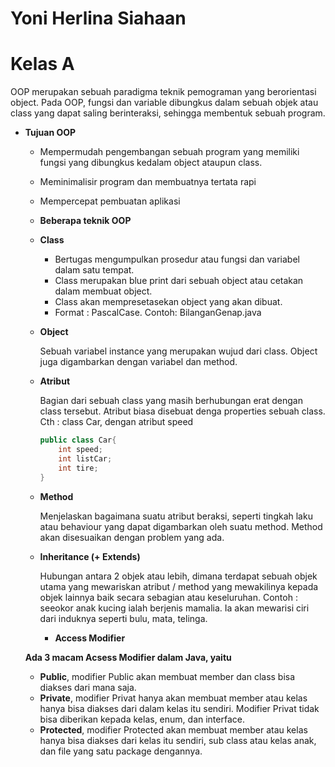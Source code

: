 # Yoni Herlina Siahaan

# Kelas A

OOP merupakan sebuah paradigma teknik pemograman yang berorientasi object. Pada OOP, fungsi dan variable dibungkus dalam sebuah objek atau class yang dapat saling berinteraksi, sehingga membentuk sebuah program. 

- **Tujuan OOP**
    - Mempermudah pengembangan sebuah program yang memiliki fungsi yang dibungkus kedalam object ataupun class.
    - Meminimalisir program dan membuatnya tertata rapi
    - Mempercepat pembuatan aplikasi

    - **Beberapa teknik OOP**
    - **Class**
        - Bertugas mengumpulkan prosedur atau fungsi dan variabel dalam satu tempat.
        - Class merupakan blue print dari sebuah object atau cetakan dalam membuat object.
        - Class akan mempresetasekan object yang akan dibuat.
        - Format : PascalCase. Contoh: BilanganGenap.java
    - **Object**
        
        Sebuah variabel instance yang merupakan wujud dari class. Object juga digambarkan dengan variabel dan method. 
        
    - **Atribut**
        
        Bagian dari sebuah class yang masih berhubungan erat dengan class tersebut. Atribut biasa disebuat denga properties sebuah class. Cth : class Car, dengan atribut speed
        
        ```java
        public class Car{
        	int speed;
        	int listCar;
        	int tire;
        }
        ```
        
    - **Method**
        
        Menjelaskan bagaimana suatu atribut beraksi, seperti tingkah laku atau behaviour yang dapat digambarkan oleh suatu method. Method akan disesuaikan dengan problem yang ada. 
        
    - **Inheritance (+ Extends)**
        
        Hubungan antara 2 objek atau lebih, dimana terdapat sebuah objek utama yang mewariskan atribut / method yang mewakilinya kepada objek lainnya baik secara sebagian atau keseluruhan. Contoh : seeokor anak kucing ialah berjenis mamalia. Ia akan mewarisi ciri dari induknya seperti bulu, mata, telinga.

        - **Access Modifier**
    
    **Ada 3 macam Acsess Modifier dalam Java, yaitu**
    
    - **Public**, modifier Public akan membuat member dan class bisa diakses dari mana saja.
    - **Private**, modifier Privat hanya akan membuat member atau kelas hanya bisa diakses dari dalam kelas itu sendiri. Modifier Privat tidak bisa diberikan kepada kelas, enum, dan interface.
    - **Protected**, modifier Protected akan membuat member atau kelas hanya bisa diakses dari kelas itu sendiri, sub class atau kelas anak, dan file yang satu package dengannya.